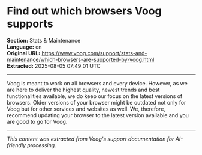 # Find out which browsers Voog supports

**Section:** Stats & Maintenance  
**Language:** en  
**Original URL:** https://www.voog.com/support/stats-and-maintenance/which-browsers-are-supported-by-voog.html  
**Extracted:** 2025-08-05 07:49:01 UTC

---

Voog is meant to work on all browsers and every device. However, as we are here to deliver the highest quality, newest trends and best functionalities available, we do keep our focus on the latest versions of browsers. Older versions of your browser might be outdated not only for Voog but for other services and websites as well. We, therefore, recommend updating your browser to the latest version available and you are good to go for Voog.

---

*This content was extracted from Voog's support documentation for AI-friendly processing.*
